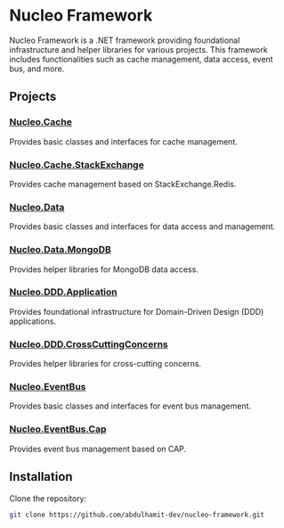 # Nucleo Framework

Nucleo Framework is a .NET framework providing foundational infrastructure and helper libraries for various projects. This framework includes functionalities such as cache management, data access, event bus, and more.

## Projects

### [Nucleo.Cache](Nucleo.Cache/README.md)
Provides basic classes and interfaces for cache management.

### [Nucleo.Cache.StackExchange](Nucleo.Cache.StackExchange/README.md)
Provides cache management based on StackExchange.Redis.

### [Nucleo.Data](Nucleo.Data/README.md)
Provides basic classes and interfaces for data access and management.

### [Nucleo.Data.MongoDB](Nucleo.Data.MongoDB/README.md)
Provides helper libraries for MongoDB data access.

### [Nucleo.DDD.Application](Nucleo.DDD.Application/README.md)
Provides foundational infrastructure for Domain-Driven Design (DDD) applications.

### [Nucleo.DDD.CrossCuttingConcerns](Nucleo.DDD.CrossCuttingConcerns/README.md)
Provides helper libraries for cross-cutting concerns.

### [Nucleo.EventBus](Nucleo.EventBus/README.md)
Provides basic classes and interfaces for event bus management.

### [Nucleo.EventBus.Cap](Nucleo.EventBus.Cap/README.md)
Provides event bus management based on CAP.

## Installation

Clone the repository:
```sh
git clone https://github.com/abdulhamit-dev/nucleo-framework.git